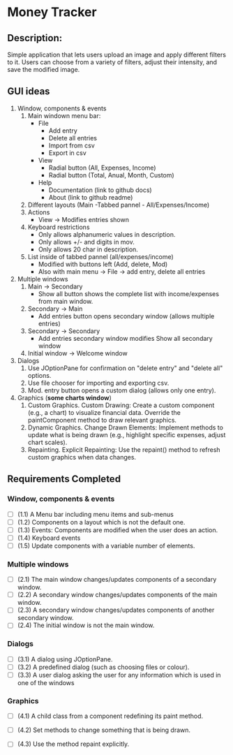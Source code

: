 # Money Tracker

## Description:
Simple application that lets users upload an image and apply different filters to it. Users can choose from a variety of filters, adjust their intensity, and save the modified image.


## GUI ideas
1. Window, components & events
   1. Main windown menu bar:
      - File
        - Add entry
        - Delete all entries
        - Import from csv
        - Export in csv
      - View
        - Radial button (All, Expenses, Income)
        - Radial button (Total, Anual, Month, Custom)
      - Help
        - Documentation (link to github docs)
        - About (link to github readme)
   2. Different layouts (Main -Tabbed pannel - All/Expenses/Income)
   3. Actions
      - View -> Modifies entries shown
   4. Keyboard restrictions
      - Only allows alphanumeric values in description.
      - Only allows +/- and digits in mov.
      - Only allows 20 char in description.
   5. List inside of tabbed pannel (all/expenses/income)
      - Modified with buttons left (Add, delete, Mod)
      - Also with main menu -> File -> add entry, delete all entries 
2. Multiple windows
   1. Main -> Secondary
      - Show all button shows the complete list with income/expenses from main window.
   2. Secondary -> Main
      - Add entries button opens secondary window (allows multiple entries)
   3. Secondary -> Secondary
      - Add entries secondary window modifies Show all secondary window
   4. Initial window -> Welcome window
3. Dialogs
   1. Use JOptionPane for confirmation on "delete entry" and "delete all" options.
   2. Use file chooser for importing and exporting csv.
   3. Mod. entry button opens a custom dialog (allows only one entry).
4. Graphics (**some charts window**)
   1. Custom Graphics. Custom Drawing:
      Create a custom component (e.g., a chart) to visualize financial data.
      Override the paintComponent method to draw relevant graphics.
   2. Dynamic Graphics. Change Drawn Elements:
      Implement methods to update what is being drawn (e.g., highlight specific expenses, adjust chart scales).
   3. Repainting. Explicit Repainting:
      Use the repaint() method to refresh custom graphics when data changes.

## Requirements Completed

### Window, components & events
- [ ] (1.1) A Menu bar including menu items and sub-menus
- [ ] (1.2) Components on a layout which is not the default one.
- [ ] (1.3) Events: Components are modified when the user does an action.
- [ ] (1.4) Keyboard events
- [ ] (1.5) Update components with a variable number of elements.

### Multiple windows
- [ ] (2.1) The main window changes/updates components of a secondary window.
- [ ] (2.2) A secondary window changes/updates components of the main window.
- [ ] (2.3) A secondary window changes/updates components of another secondary window.
- [ ] (2.4) The initial window is not the main window.

### Dialogs
- [ ] (3.1) A dialog using JOptionPane.
- [ ] (3.2) A predefined dialog (such as choosing files or colour).
- [ ] (3.3) A user dialog asking the user for any information which is used in one of the 
windows

### Graphics
- [ ] (4.1) A child class from a component redefining its paint method.
- [ ] (4.2) Set methods to change something that is being drawn.
- [ ] (4.3) Use the method repaint explicitly.


